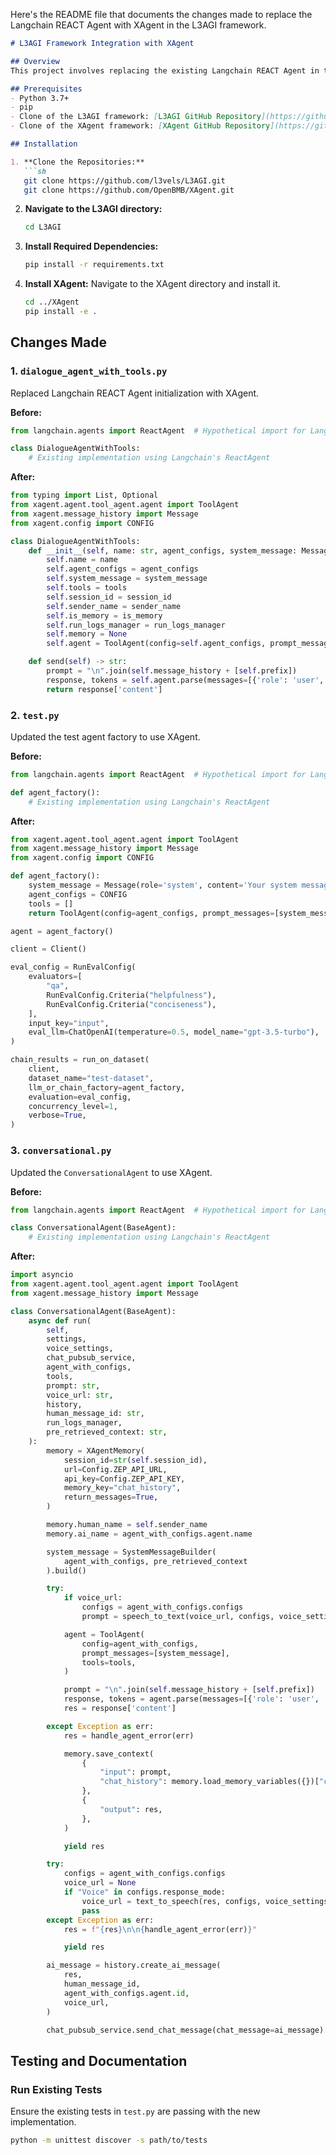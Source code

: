 Here's the README file that documents the changes made to replace the Langchain REACT Agent with XAgent in the L3AGI framework.

```markdown
# L3AGI Framework Integration with XAgent

## Overview
This project involves replacing the existing Langchain REACT Agent in the L3AGI framework with the XAgent framework.

## Prerequisites
- Python 3.7+
- pip
- Clone of the L3AGI framework: [L3AGI GitHub Repository](https://github.com/l3vels/L3AGI)
- Clone of the XAgent framework: [XAgent GitHub Repository](https://github.com/OpenBMB/XAgent)

## Installation

1. **Clone the Repositories:**
   ```sh
   git clone https://github.com/l3vels/L3AGI.git
   git clone https://github.com/OpenBMB/XAgent.git
   ```

2. **Navigate to the L3AGI directory:**
   ```sh
   cd L3AGI
   ```

3. **Install Required Dependencies:**
   ```sh
   pip install -r requirements.txt
   ```

4. **Install XAgent:**
   Navigate to the XAgent directory and install it.
   ```sh
   cd ../XAgent
   pip install -e .
   ```

## Changes Made

### 1. `dialogue_agent_with_tools.py`
Replaced Langchain REACT Agent initialization with XAgent.

**Before:**
```python
from langchain.agents import ReactAgent  # Hypothetical import for Langchain

class DialogueAgentWithTools:
    # Existing implementation using Langchain's ReactAgent
```

**After:**
```python
from typing import List, Optional
from xagent.agent.tool_agent.agent import ToolAgent
from xagent.message_history import Message
from xagent.config import CONFIG

class DialogueAgentWithTools:
    def __init__(self, name: str, agent_configs, system_message: Message, tools, session_id: str, sender_name: str, is_memory: bool = False, run_logs_manager: Optional = None, **tool_kwargs):
        self.name = name
        self.agent_configs = agent_configs
        self.system_message = system_message
        self.tools = tools
        self.session_id = session_id
        self.sender_name = sender_name
        self.is_memory = is_memory
        self.run_logs_manager = run_logs_manager
        self.memory = None
        self.agent = ToolAgent(config=self.agent_configs, prompt_messages=[self.system_message], **tool_kwargs)

    def send(self) -> str:
        prompt = "\n".join(self.message_history + [self.prefix])
        response, tokens = self.agent.parse(messages=[{'role': 'user', 'content': prompt}])
        return response['content']
```

### 2. `test.py`
Updated the test agent factory to use XAgent.

**Before:**
```python
from langchain.agents import ReactAgent  # Hypothetical import for Langchain

def agent_factory():
    # Existing implementation using Langchain's ReactAgent
```

**After:**
```python
from xagent.agent.tool_agent.agent import ToolAgent
from xagent.message_history import Message
from xagent.config import CONFIG

def agent_factory():
    system_message = Message(role='system', content='Your system message here')
    agent_configs = CONFIG
    tools = []
    return ToolAgent(config=agent_configs, prompt_messages=[system_message], tools=tools)

agent = agent_factory()

client = Client()

eval_config = RunEvalConfig(
    evaluators=[
        "qa",
        RunEvalConfig.Criteria("helpfulness"),
        RunEvalConfig.Criteria("conciseness"),
    ],
    input_key="input",
    eval_llm=ChatOpenAI(temperature=0.5, model_name="gpt-3.5-turbo"),
)

chain_results = run_on_dataset(
    client,
    dataset_name="test-dataset",
    llm_or_chain_factory=agent_factory,
    evaluation=eval_config,
    concurrency_level=1,
    verbose=True,
)
```

### 3. `conversational.py`
Updated the `ConversationalAgent` to use XAgent.

**Before:**
```python
from langchain.agents import ReactAgent  # Hypothetical import for Langchain

class ConversationalAgent(BaseAgent):
    # Existing implementation using Langchain's ReactAgent
```

**After:**
```python
import asyncio
from xagent.agent.tool_agent.agent import ToolAgent
from xagent.message_history import Message

class ConversationalAgent(BaseAgent):
    async def run(
        self,
        settings,
        voice_settings,
        chat_pubsub_service,
        agent_with_configs,
        tools,
        prompt: str,
        voice_url: str,
        history,
        human_message_id: str,
        run_logs_manager,
        pre_retrieved_context: str,
    ):
        memory = XAgentMemory(
            session_id=str(self.session_id),
            url=Config.ZEP_API_URL,
            api_key=Config.ZEP_API_KEY,
            memory_key="chat_history",
            return_messages=True,
        )

        memory.human_name = self.sender_name
        memory.ai_name = agent_with_configs.agent.name

        system_message = SystemMessageBuilder(
            agent_with_configs, pre_retrieved_context
        ).build()

        try:
            if voice_url:
                configs = agent_with_configs.configs
                prompt = speech_to_text(voice_url, configs, voice_settings)

            agent = ToolAgent(
                config=agent_with_configs,
                prompt_messages=[system_message],
                tools=tools,
            )

            prompt = "\n".join(self.message_history + [self.prefix])
            response, tokens = agent.parse(messages=[{'role': 'user', 'content': prompt}])
            res = response['content']

        except Exception as err:
            res = handle_agent_error(err)

            memory.save_context(
                {
                    "input": prompt,
                    "chat_history": memory.load_memory_variables({})["chat_history"],
                },
                {
                    "output": res,
                },
            )

            yield res

        try:
            configs = agent_with_configs.configs
            voice_url = None
            if "Voice" in configs.response_mode:
                voice_url = text_to_speech(res, configs, voice_settings)
                pass
        except Exception as err:
            res = f"{res}\n\n{handle_agent_error(err)}"

            yield res

        ai_message = history.create_ai_message(
            res,
            human_message_id,
            agent_with_configs.agent.id,
            voice_url,
        )

        chat_pubsub_service.send_chat_message(chat_message=ai_message)
```

## Testing and Documentation

### Run Existing Tests
Ensure the existing tests in `test.py` are passing with the new implementation.

```sh
python -m unittest discover -s path/to/tests
```

